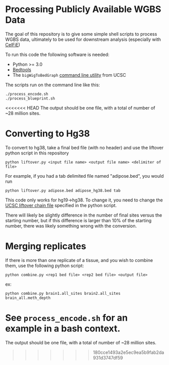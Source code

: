 # Processing Publicly Available WGBS Data

The goal of this repository is to give some simple shell scripts to process WGBS data, ultimately to be used for
downstream analysis (especially with [CelFiE](https://github.com/christacaggiano/celfie))

To run this code the following software is needed:
- Python >= 3.0
- [Bedtools](https://bedtools.readthedocs.io/en/latest/)
- The `bigWigToBedGraph` [command line utility](https://genome.ucsc.edu/goldenpath/help/bigWig.html) from UCSC

The scripts run on the command line like this:
```
./process_encode.sh
./process_blueprint.sh

```

<<<<<<< HEAD
The output should be one file, with a total of number of ~28 million sites.

# Converting to Hg38

To convert to hg38, take a final bed file (with no header) and use the liftover python script in this repository

```
python liftover.py <input file name> <output file name> <delimiter of file>
```

For example, if you had a tab delimited file named "adipose.bed", you would run

```
python liftover.py adipose.bed adipose_hg38.bed tab
```

This code only works for hg19->hg38. To change it, you need to change the [UCSC liftover chain file](https://hgdownload.cse.ucsc.edu/goldenpath/hg19/liftOver/) specified in the
python script.

There will likely be slightly difference in the number of final sites versus the starting number, but if this difference is larger than 10% of the starting number, there was likely something wrong with the conversion.


# Merging replicates

If there is more than one replicate of a tissue, and you wish to combine them, use the following python script:

```
python combine.py <rep1 bed file> <rep2 bed file> <output file>
```

ex:

```
python combine.py brain1.all_sites brain2.all_sites brain_all.meth_depth

```

See `process_encode.sh` for an example in a bash context. 
=======
The output should be one file, with a total of number of ~28 million sites. 
>>>>>>> 180cce1493a2e5ec9ea5b9fab2da931d3747df59
